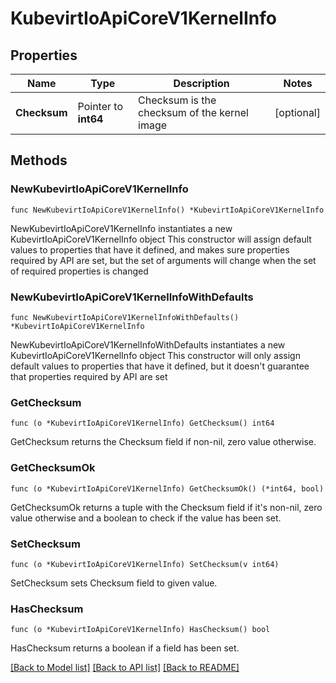 # KubevirtIoApiCoreV1KernelInfo

## Properties

Name | Type | Description | Notes
------------ | ------------- | ------------- | -------------
**Checksum** | Pointer to **int64** | Checksum is the checksum of the kernel image | [optional] 

## Methods

### NewKubevirtIoApiCoreV1KernelInfo

`func NewKubevirtIoApiCoreV1KernelInfo() *KubevirtIoApiCoreV1KernelInfo`

NewKubevirtIoApiCoreV1KernelInfo instantiates a new KubevirtIoApiCoreV1KernelInfo object
This constructor will assign default values to properties that have it defined,
and makes sure properties required by API are set, but the set of arguments
will change when the set of required properties is changed

### NewKubevirtIoApiCoreV1KernelInfoWithDefaults

`func NewKubevirtIoApiCoreV1KernelInfoWithDefaults() *KubevirtIoApiCoreV1KernelInfo`

NewKubevirtIoApiCoreV1KernelInfoWithDefaults instantiates a new KubevirtIoApiCoreV1KernelInfo object
This constructor will only assign default values to properties that have it defined,
but it doesn't guarantee that properties required by API are set

### GetChecksum

`func (o *KubevirtIoApiCoreV1KernelInfo) GetChecksum() int64`

GetChecksum returns the Checksum field if non-nil, zero value otherwise.

### GetChecksumOk

`func (o *KubevirtIoApiCoreV1KernelInfo) GetChecksumOk() (*int64, bool)`

GetChecksumOk returns a tuple with the Checksum field if it's non-nil, zero value otherwise
and a boolean to check if the value has been set.

### SetChecksum

`func (o *KubevirtIoApiCoreV1KernelInfo) SetChecksum(v int64)`

SetChecksum sets Checksum field to given value.

### HasChecksum

`func (o *KubevirtIoApiCoreV1KernelInfo) HasChecksum() bool`

HasChecksum returns a boolean if a field has been set.


[[Back to Model list]](../README.md#documentation-for-models) [[Back to API list]](../README.md#documentation-for-api-endpoints) [[Back to README]](../README.md)



